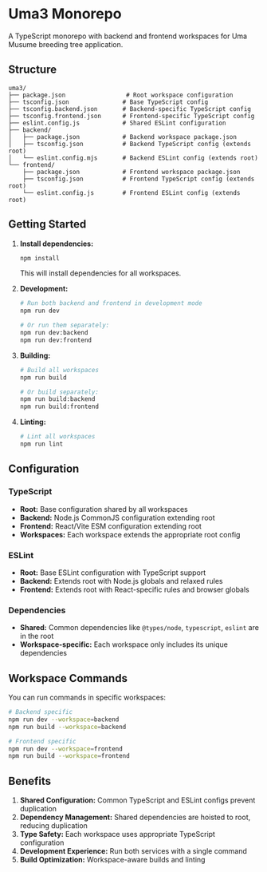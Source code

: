 # Uma3 Monorepo

A TypeScript monorepo with backend and frontend workspaces for Uma Musume breeding tree application.

## Structure

```
uma3/
├── package.json                 # Root workspace configuration
├── tsconfig.json               # Base TypeScript config
├── tsconfig.backend.json       # Backend-specific TypeScript config
├── tsconfig.frontend.json      # Frontend-specific TypeScript config
├── eslint.config.js            # Shared ESLint configuration
├── backend/
│   ├── package.json            # Backend workspace package.json
│   ├── tsconfig.json           # Backend TypeScript config (extends root)
│   └── eslint.config.mjs       # Backend ESLint config (extends root)
└── frontend/
    ├── package.json            # Frontend workspace package.json
    ├── tsconfig.json           # Frontend TypeScript config (extends root)
    └── eslint.config.js        # Frontend ESLint config (extends root)
```

## Getting Started

1. **Install dependencies:**

   ```bash
   npm install
   ```

   This will install dependencies for all workspaces.

2. **Development:**

   ```bash
   # Run both backend and frontend in development mode
   npm run dev

   # Or run them separately:
   npm run dev:backend
   npm run dev:frontend
   ```

3. **Building:**

   ```bash
   # Build all workspaces
   npm run build

   # Or build separately:
   npm run build:backend
   npm run build:frontend
   ```

4. **Linting:**
   ```bash
   # Lint all workspaces
   npm run lint
   ```

## Configuration

### TypeScript

- **Root:** Base configuration shared by all workspaces
- **Backend:** Node.js CommonJS configuration extending root
- **Frontend:** React/Vite ESM configuration extending root
- **Workspaces:** Each workspace extends the appropriate root config

### ESLint

- **Root:** Base ESLint configuration with TypeScript support
- **Backend:** Extends root with Node.js globals and relaxed rules
- **Frontend:** Extends root with React-specific rules and browser globals

### Dependencies

- **Shared:** Common dependencies like `@types/node`, `typescript`, `eslint` are in the root
- **Workspace-specific:** Each workspace only includes its unique dependencies

## Workspace Commands

You can run commands in specific workspaces:

```bash
# Backend specific
npm run dev --workspace=backend
npm run build --workspace=backend

# Frontend specific
npm run dev --workspace=frontend
npm run build --workspace=frontend
```

## Benefits

1. **Shared Configuration:** Common TypeScript and ESLint configs prevent duplication
2. **Dependency Management:** Shared dependencies are hoisted to root, reducing duplication
3. **Type Safety:** Each workspace uses appropriate TypeScript configuration
4. **Development Experience:** Run both services with a single command
5. **Build Optimization:** Workspace-aware builds and linting
